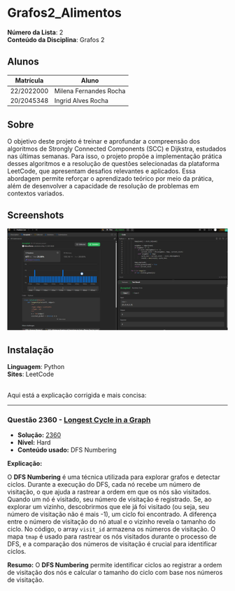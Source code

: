 # Grafos2_Alimentos

**Número da Lista**: 2<br>
**Conteúdo da Disciplina**: Grafos 2<br>

## Alunos
|Matrícula | Aluno |
| -- | -- |
| 22/2022000 |  Milena Fernandes Rocha |
| 20/2045348  |  Ingrid Alves Rocha |

## Sobre 
O objetivo deste projeto é treinar e aprofundar a compreensão dos algoritmos de Strongly Connected Components (SCC) e Dijkstra, estudados nas últimas semanas. Para isso, o projeto propõe a implementação prática desses algoritmos e a resolução de questões selecionadas da plataforma LeetCode, que apresentam desafios relevantes e aplicados. Essa abordagem permite reforçar o aprendizado teórico por meio da prática, além de desenvolver a capacidade de resolução de problemas em contextos variados.

## Screenshots

![2360](./screenshots/2360.png)

## Instalação 
**Linguagem**: Python<br>
**Sites**: LeetCode<br>
<br>

Aqui está a explicação corrigida e mais concisa:

---

### Questão 2360 - [Longest Cycle in a Graph](https://leetcode.com/problems/longest-cycle-in-a-graph/description/)

* **Solução:** [2360](./Questoes/2360.py)
* **Nível:** Hard
* **Conteúdo usado:** DFS Numbering

**Explicação:**

O **DFS Numbering** é uma técnica utilizada para explorar grafos e detectar ciclos. Durante a execução do DFS, cada nó recebe um número de visitação, o que ajuda a rastrear a ordem em que os nós são visitados.
Quando um nó é visitado, seu número de visitação é registrado. Se, ao explorar um vizinho, descobrirmos que ele já foi visitado (ou seja, seu número de visitação não é mais -1), um ciclo foi encontrado. A diferença entre o número de visitação do nó atual e o vizinho revela o tamanho do ciclo.
No código, o array `visit_id` armazena os números de visitação. O mapa `tmap` é usado para rastrear os nós visitados durante o processo de DFS, e a comparação dos números de visitação é crucial para identificar ciclos.

**Resumo:** O **DFS Numbering** permite identificar ciclos ao registrar a ordem de visitação dos nós e calcular o tamanho do ciclo com base nos números de visitação.







